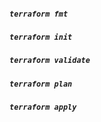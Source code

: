 ##### `terraform fmt`
##### `terraform init`
##### `terraform validate`
##### `terraform plan`
##### `terraform apply`
